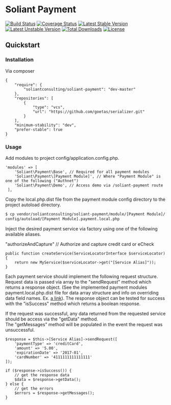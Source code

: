 # Soliant Payment

[![Build Status](https://travis-ci.org/soliantconsulting/soliant-payment.svg?branch=master)](https://travis-ci.org/soliantconsulting/soliant-payment)
[![Coverage Status](https://coveralls.io/repos/github/soliantconsulting/soliant-payment/badge.svg?branch=master)](https://coveralls.io/github/soliantconsulting/soliant-payment?branch=master)
[![Latest Stable Version](https://poser.pugx.org/soliantconsulting/soliant-payment/v/stable)](https://packagist.org/packages/soliantconsulting/soliant-payment)
[![Latest Unstable Version](https://poser.pugx.org/soliantconsulting/soliant-payment/v/unstable)](https://packagist.org/packages/soliantconsulting/soliant-payment)
[![Total Downloads](https://poser.pugx.org/soliantconsulting/soliant-payment/downloads)](https://packagist.org/packages/soliantconsulting/soliant-payment)
[![License](https://poser.pugx.org/soliantconsulting/soliant-payment/license)](https://packagist.org/packages/soliantconsulting/soliant-payment)

## Quickstart

### Installation

Via composer

```
{
    "require": {
        "soliantconsulting/soliant-payment": "dev-master"
    },
    "repositories": [
        {
            "type": "vcs",
            "url": "https://github.com/goetas/serializer.git"
        }
    ],
    "minimum-stability": "dev",
    "prefer-stable": true
}
```

### Usage

Add modules to project config/application.config.php.

```
'modules' => [
    'Soliant\Payment\Base', // Required for all payment modules
    'Soliant\Payment\[Payment Module]', // Where "Payment Module" is one of the following ("Authnet")
    'Soliant\Payment\Demo', // Access demo via /soliant-payment route
 ],
```

Copy the local.php.dist file from the payment module config directory to the project autoload directory. 

```bash
$ cp vendor/soliantconsulting/soliant-payment/module/[Payment Module]/[Payment Module].payment.local.php.dist 
config/autoload/[Payment Module].payment.local.php
```

Inject the desired payment service via factory using one of the following available aliases. 

"authorizeAndCapture" // Authorize and capture credit card or eCheck 

```
public function createService(ServiceLocatorInterface $serviceLocator)
{
    return new MyService($serviceLocator->get("[Service Alias]"));
}
```

Each payment service should implement the following request structure.  Request data is passed via array to the 
"sendRequest" method which returns a response object. (See the implemented payment modules payment.local.php.dist file 
for data array structure and info on overriding data field names. Ex. [a link](https://github.com/soliantconsulting/soliant-payment/blob/master/module/Authnet/config/authnet.payment.local.php.dist)).  The response object can be tested for success with 
the "isSuccess" method which returns a boolean response.  

If the request was successful, any data returned from the requested service should be access via the "getData" method.  
The "getMessages" method will be populated in the event the request was unsuccessful.  

```
$response = $this->[Service Alias]->sendRequest([
    'paymentType' => 'creditCard',
    'amount' => '5.00',
    'expirationDate' => '2017-01',
    'cardNumber' => '4111111111111111'
]);

if ($response->isSuccess()) {
    // get the response data
    $data = $response->getData();
} else {
    // get the errors
    $errors = $response->getMessages();
}
```